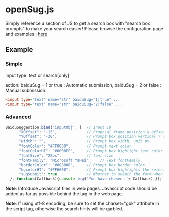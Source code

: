 # openSug.js
Simply reference a section of JS to get a search box with "search box prompts" to make your search easier!
Please browse the configuration page and examples : [here](https://www.opensug.org/ "https://www.opensug.org/")


## Example
### Simple
input type: text or search[only]

action: baiduSug = 1 or true : Automatic submission, baiduSug = 2 or false : Manual submission.
```ini
<input type="text" name="str" baiduSug="1|true" ... 
<input type="text" name="str" baiduSug="2|false" ... 
```
### Advanced
```JavaScript
BaiduSuggestion.bind('inputObj', {  // Input ID
      "XOffset": "-15",             // Proposal frame position X offset, unit px.
      "YOffset": "-30",             // Prompt box position vertical Y offset, unit px.
      "width": "",                  // Prompt box width, unit px.
      "fontColor": "#FF0000",       // Prompt text color.
      "fontColorHI": "#0000FF",     // Prompt box highlight text color when selected.
      "fontSize": "28px",           // font size
      "fontFamily": "Microsoft YaHei",    // Text fontFamily.
      "borderColor": "#008000",     // Prompt box border color.
      "bgcolorHI": "#FF6600",       // Prompt box highlights the selected color.
      "sugSubmit": true             // Whether to submit the form when the entry in the prompt box is selected.
  }, function(Callback){console.log('You have chosen：'+ Callback);});
```

**Note**: Introduce Javascript files in web pages. Javascript code should be added as far as possible behind the tag in the web page.

**Note**: If using utf-8 encoding, be sure to set the charset="gbk" attribute in the script tag, otherwise the search hints will be garbled.
